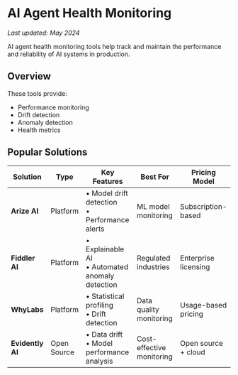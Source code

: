 # AI Agent Health Monitoring

*Last updated: May 2024*

AI agent health monitoring tools help track and maintain the performance and reliability of AI systems in production.

## Overview

These tools provide:
- Performance monitoring
- Drift detection
- Anomaly detection
- Health metrics

## Popular Solutions

| Solution | Type | Key Features | Best For | Pricing Model |
|----------|------|--------------|-----------|---------------|
| **Arize AI** | Platform | • Model drift detection<br>• Performance alerts | ML model monitoring | Subscription-based |
| **Fiddler AI** | Platform | • Explainable AI<br>• Automated anomaly detection | Regulated industries | Enterprise licensing |
| **WhyLabs** | Platform | • Statistical profiling<br>• Drift detection | Data quality monitoring | Usage-based pricing |
| **Evidently AI** | Open Source | • Data drift<br>• Model performance analysis | Cost-effective monitoring | Open source + cloud | 